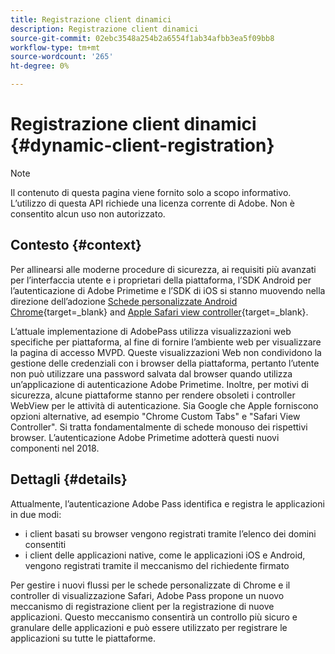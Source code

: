 ```yaml
---
title: Registrazione client dinamici
description: Registrazione client dinamici
source-git-commit: 02ebc3548a254b2a6554f1ab34afbb3ea5f09bb8
workflow-type: tm+mt
source-wordcount: '265'
ht-degree: 0%

---
```


# Registrazione client dinamici {#dynamic-client-registration}

>[!NOTE]
>
>Il contenuto di questa pagina viene fornito solo a scopo informativo. L’utilizzo di questa API richiede una licenza corrente di Adobe. Non è consentito alcun uso non autorizzato.

## Contesto {#context}

Per allinearsi alle moderne procedure di sicurezza, ai requisiti più avanzati per l’interfaccia utente e i proprietari della piattaforma, l’SDK Android per l’autenticazione di Adobe Primetime e l’SDK di iOS si stanno muovendo nella direzione dell’adozione [Schede personalizzate Android Chrome](https://developer.chrome.com/multidevice/android/customtabs){target=_blank} and [Apple Safari view controller](https://developer.apple.com/documentation/safariservices/sfsafariviewcontroller){target=_blank}.

L’attuale implementazione di AdobePass utilizza visualizzazioni web specifiche per piattaforma, al fine di fornire l’ambiente web per visualizzare la pagina di accesso MVPD. Queste visualizzazioni Web non condividono la gestione delle credenziali con i browser della piattaforma, pertanto l’utente non può utilizzare una password salvata dal browser quando utilizza un’applicazione di autenticazione Adobe Primetime. Inoltre, per motivi di sicurezza, alcune piattaforme stanno per rendere obsoleti i controller WebView per le attività di autenticazione. Sia Google che Apple forniscono opzioni alternative, ad esempio &quot;Chrome Custom Tabs&quot; e &quot;Safari View Controller&quot;. Si tratta fondamentalmente di schede monouso dei rispettivi browser. L’autenticazione Adobe Primetime adotterà questi nuovi componenti nel 2018.

## Dettagli {#details}

Attualmente, l’autenticazione Adobe Pass identifica e registra le applicazioni in due modi:

* i client basati su browser vengono registrati tramite l’elenco dei domini consentiti
* i client delle applicazioni native, come le applicazioni iOS e Android, vengono registrati tramite il meccanismo del richiedente firmato

Per gestire i nuovi flussi per le schede personalizzate di Chrome e il controller di visualizzazione Safari, Adobe Pass propone un nuovo meccanismo di registrazione client per la registrazione di nuove applicazioni. Questo meccanismo consentirà un controllo più sicuro e granulare delle applicazioni e può essere utilizzato per registrare le applicazioni su tutte le piattaforme.

<!--
## Related Information

- [Dynamic Client Registration API](/help/authentication/dynamic-client-registration-api.md)
- [Dynamic Client Registration Management](/help/authentication/dynamic-client-registration-management.md)
-->
